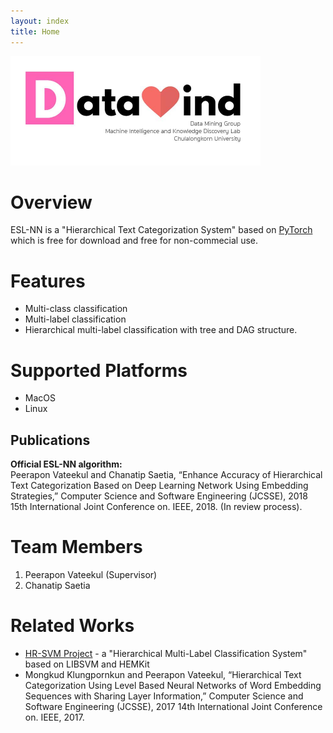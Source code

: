 ```yaml
---
layout: index
title: Home
---
```


<img src="https://raw.githubusercontent.com/ChanatipSaetia/ESL-NN/master/docs/lab_logo.jpg" width="400">

# Overview
ESL-NN is a "Hierarchical Text Categorization System" based on [PyTorch](http://pytorch.org/) which is free for download and free for non-commecial use.

# Features
* Multi-class classification
* Multi-label classification
* Hierarchical multi-label classification with tree and DAG structure.

# Supported Platforms
* MacOS
* Linux

## Publications
**Official ESL-NN algorithm:**<br>
Peerapon Vateekul and Chanatip Saetia, “Enhance Accuracy of Hierarchical Text Categorization Based on Deep Learning Network Using Embedding Strategies,” Computer Science and Software Engineering (JCSSE), 2018 15th International Joint Conference on. IEEE, 2018. (In review process).

# Team Members

1. Peerapon Vateekul (Supervisor)
2. Chanatip Saetia

# Related Works
* [HR-SVM Project](https://sites.google.com/site/hrsvmproject/) - a "Hierarchical Multi-Label Classification System" based on LIBSVM and HEMKit
* Mongkud Klungpornkun and Peerapon Vateekul, “Hierarchical Text Categorization Using Level Based Neural Networks of Word Embedding Sequences with Sharing Layer Information,” Computer Science and Software Engineering (JCSSE), 2017 14th International Joint Conference on. IEEE, 2017.